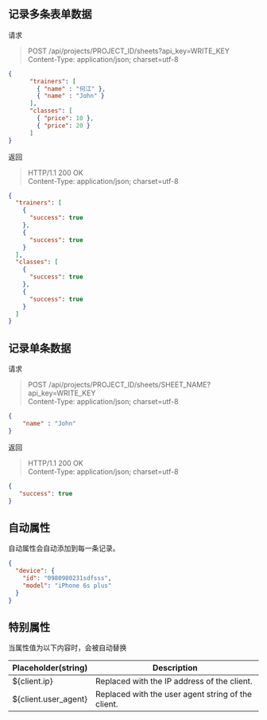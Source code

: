 
## 记录多条表单数据

请求
> POST /api/projects/PROJECT_ID/sheets?api_key=WRITE_KEY  
> Content-Type: application/json; charset=utf-8
```json
{
      "trainers": [
        { "name" : "何江" },
        { "name" : "John" }
      ],
      "classes": [
        { "price": 10 },
        { "price": 20 }
      ]
}
```

返回
> HTTP/1.1 200 OK  
> Content-Type: application/json; charset=utf-8
```json
{
  "trainers": [
    {
      "success": true
    },
    {
      "success": true
    }
  ],
  "classes": [
    {
      "success": true
    },
    {
      "success": true
    }
  ]
}
```

## 记录单条数据

请求
> POST /api/projects/PROJECT_ID/sheets/SHEET_NAME?api_key=WRITE_KEY  
> Content-Type: application/json; charset=utf-8
```json
{
	"name" : "John"
}
```

返回
> HTTP/1.1 200 OK  
> Content-Type: application/json; charset=utf-8
```json
{
   "success": true
}
```

## 自动属性

自动属性会自动添加到每一条记录。

```json
{
  "device": {
    "id": "0980980231sdfsss",
    "model": "iPhone 6s plus"
  }
}
```

## 特别属性

当属性值为以下内容时，会被自动替换

| Placeholder(string)  |	Description                                            |
|----------------------|-----------------------------------------------------------|
| ${client.ip}         |	Replaced with the IP address of the client.            |
| ${client.user_agent} |	Replaced with the user agent string of the client.     |

